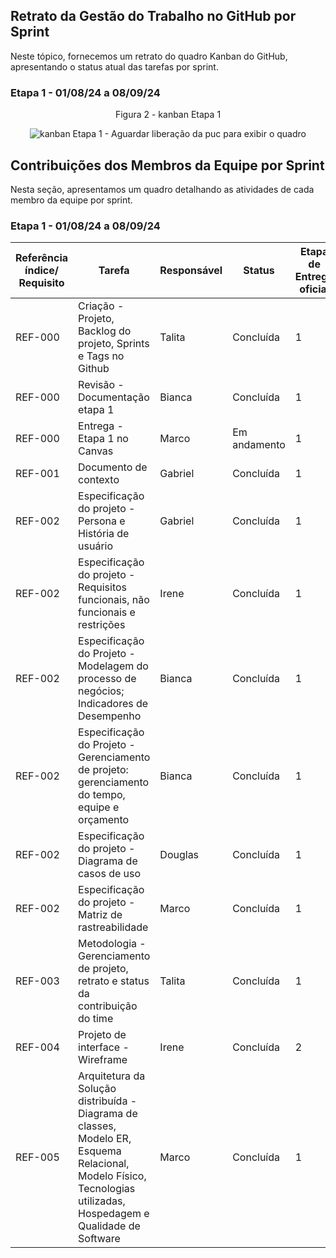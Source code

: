 ## Retrato da Gestão do Trabalho no GitHub por Sprint

Neste tópico, fornecemos um retrato do quadro Kanban do GitHub, apresentando o status atual das tarefas por sprint.

### Etapa 1 - 01/08/24 a 08/09/24

<div align="center">

Figura 2 - kanban Etapa 1

![kanban Etapa 1 - Aguardar liberação da puc para exibir o quadro](https://)

</div>

## Contribuições dos Membros da Equipe por Sprint

Nesta seção, apresentamos um quadro detalhando as atividades de cada membro da equipe por sprint.

### Etapa 1 - 01/08/24 a 08/09/24

| Referência índice/ Requisito                | Tarefa                       | Responsável   | Status   | Etapa de Entrega oficial |
|------------------------------|------------------------------|---------------|----------|------------------|
| REF-000                      | Criação - Projeto, Backlog do projeto, Sprints e Tags no Github | Talita        | Concluída  | 1 |
| REF-000                      | Revisão - Documentação etapa 1        | Bianca          | Concluída     | 1 |
| REF-000                      | Entrega - Etapa 1 no Canvas  | Marco          | Em andamento  | 1 |
| REF-001                      | Documento de contexto        | Gabriel    | Concluída    | 1 |
| REF-002                      | Especificação do projeto - Persona e História de usuário| Gabriel | Concluída    | 1 |
| REF-002                      | Especificação do projeto - Requisitos funcionais, não funcionais e restrições | Irene | Concluída      | 1 |
| REF-002                      | Especificação do Projeto - Modelagem do processo de negócios; Indicadores de Desempenho  | Bianca          | Concluída | 1 |
| REF-002                      | Especificação do Projeto - Gerenciamento de projeto: gerenciamento do tempo, equipe e orçamento  | Bianca          | Concluída | 1 |
| REF-002                      | Especificação do projeto - Diagrama de casos de uso     | Douglas          | Concluída     | 1 |
| REF-002                      | Especificação do projeto - Matriz de rastreabilidade     | Marco        | Concluída   | 1 |
| REF-003                      | Metodologia - Gerenciamento de projeto, retrato e status da contribuição do time        | Talita         | Concluída  | 1 |
| REF-004                      | Projeto de interface - Wireframe | Irene        | Concluída    | 2 |
| REF-005                      | Arquitetura da Solução distribuída - Diagrama de classes, Modelo ER, Esquema Relacional, Modelo Físico, Tecnologias utilizadas, Hospedagem e Qualidade de Software | Marco        | Concluída    | 1 |
